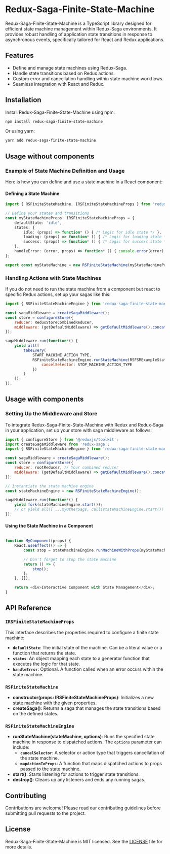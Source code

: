 
# Redux-Saga-Finite-State-Machine

Redux-Saga-Finite-State-Machine is a TypeScript library designed for efficient state machine management within Redux-Saga environments. It provides robust handling of application state transitions in response to asynchronous events, specifically tailored for React and Redux applications.

## Features

- Define and manage state machines using Redux-Saga.
- Handle state transitions based on Redux actions.
- Custom error and cancellation handling within state machine workflows.
- Seamless integration with React and Redux.

## Installation

Install Redux-Saga-Finite-State-Machine using npm:

```bash
npm install redux-saga-finite-state-machine
```

Or using yarn:

```bash
yarn add redux-saga-finite-state-machine
```

## Usage without components

### Example of State Machine Definition and Usage

Here is how you can define and use a state machine in a React component:

#### Defining a State Machine

```typescript
import { RSFiniteStateMachine, IRSFiniteStateMachineProps } from 'redux-saga-finite-state-machine';

// Define your states and transitions
const myStateMachineProps: IRSFiniteStateMachineProps = {
    defaultState: 'idle',
    states: {
        idle: (props) => function* () { /* Logic for idle state */ },
        loading: (props) => function* () { /* Logic for loading state */ },
        success: (props) => function* () { /* Logic for success state */ }
    },
    handleError: (error, props) => function* () { console.error(error); }
};

export const myStateMachine = new RSFiniteStateMachine(myStateMachineProps);
```

### Handling Actions with State Machines

If you do not need to run the state machine from a component but react to specific Redux actions, set up your sagas like this:

```javascript
import { RSFiniteStateMachineEngine } from 'redux-saga-finite-state-machine'

const sagaMiddleware = createSagaMiddleware();
const store = configureStore({
    reducer: ReduxStoreCombinedReducer,
    middleware: (getDefaultMiddleware) => getDefaultMiddleware().concat(sagaMiddleware),
});

sagaMiddleware.run(function*() {
    yield all([
        takeEvery(
            START_MACHINE_ACTION_TYPE, 
            RSFiniteStateMachineEngine.runStateMachine(RSFSMExampleStateMachine, {
                cancelSelector: STOP_MACHINE_ACTION_TYPE
            })
        )
    ]);
});
```

## Usage with components

### Setting Up the Middleware and Store

To integrate Redux-Saga-Finite-State-Machine with Redux and Redux-Saga in your application, set up your store with saga middleware as follows:

```javascript
import { configureStore } from '@reduxjs/toolkit';
import createSagaMiddleware from 'redux-saga';
import { RSFiniteStateMachineEngine } from 'redux-saga-finite-state-machine';

const sagaMiddleware = createSagaMiddleware();
const store = configureStore({
    reducer: rootReducer, // Your combined reducer
    middleware: (getDefaultMiddleware) => getDefaultMiddleware().concat(sagaMiddleware),
});

// Instantiate the state machine engine
const stateMachineEngine = new RSFiniteStateMachineEngine();

sagaMiddleware.run(function*() {
    yield fork(stateMachineEngine.start());
    // or yield all([ ...myOtherSags, call(stateMachineEngine.start()) ]);
});
```

#### Using the State Machine in a Component

```javascript

function MyComponent(props) {
    React.useEffect(() => {
        const stop = stateMachineEngine.runMachineWithProps(myStateMachine, props);

        // Don't forget to stop the state machine
        return () => {
            stop();
        };
    }, []);

    return <div>Interactive Component with State Management</div>;
}
```

## API Reference

### `IRSFiniteStateMachineProps`

This interface describes the properties required to configure a finite state machine:

- **`defaultState`**: The initial state of the machine. Can be a literal value or a function that returns the state.
- **`states`**: An object mapping each state to a generator function that executes the logic for that state.
- **`handleError`**: Optional. A function called when an error occurs within the state machine.

### `RSFiniteStateMachine`

- **constructor(props: IRSFiniteStateMachineProps)**: Initializes a new state machine with the given properties.
- **createSaga()**: Returns a saga that manages the state transitions based on the defined states.

### `RSFiniteStateMachineEngine`

- **runStateMachine(stateMachine, options)**: Runs the specified state machine in response to dispatched actions. The `options` parameter can include:
  - **`cancelSelector`**: A selector or action type that triggers cancellation of the state machine.
  - **`mapActionToProps`**: A function that maps dispatched actions to props passed to the state machine.
- **start()**: Starts listening for actions to trigger state transitions.
- **destroy()**: Cleans up any listeners and ends any running sagas.

## Contributing

Contributions are welcome! Please read our contributing guidelines before submitting pull requests to the project.

## License

Redux-Saga-Finite-State-Machine is MIT licensed. See the [LICENSE](LICENSE) file for more details.

